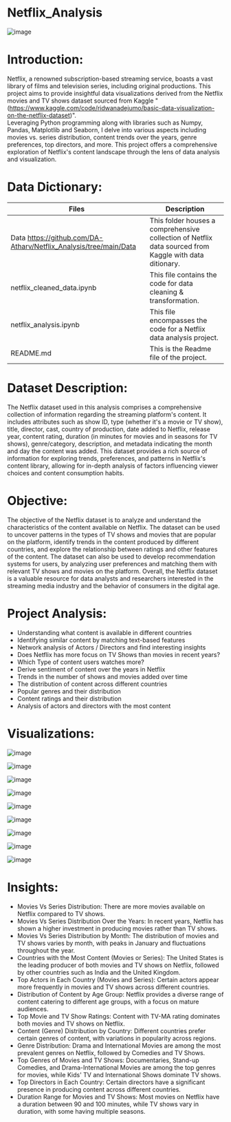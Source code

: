# Netflix_Analysis
![image](https://github.com/DA-Atharv/Netflix_Analysis/assets/159448408/7d63027b-cebf-45e7-bf75-2cefab974e5b)

# Introduction:
Netflix, a renowned subscription-based streaming service, boasts a vast library of films and television series, including original productions. This project aims to provide insightful data visualizations derived from the Netflix movies and TV shows dataset sourced from Kaggle "(https://www.kaggle.com/code/ridwanadejumo/basic-data-visualization-on-the-netflix-dataset)".  
Leveraging Python programming along with libraries such as Numpy, Pandas, Matplotlib and Seaborn, I delve into various aspects including movies vs. series distribution, content trends over the years, genre preferences, top directors, and more. This project offers a comprehensive exploration of Netflix's content landscape through the lens of data analysis and visualization.

# Data Dictionary:
| Files | Description |
|-------| ------------|
| Data https://github.com/DA-Atharv/Netflix_Analysis/tree/main/Data | This folder houses a comprehensive collection of Netflix data sourced from Kaggle with data ditionary. |
| netflix_cleaned_data.ipynb | This file contains the code for data cleaning & transformation. |
| netflix_analysis.ipynb | This file encompasses the code for a Netflix data analysis project. |
| README.md | This is the Readme file of the project. |

# Dataset Description:
The Netflix dataset used in this analysis comprises a comprehensive collection of information regarding the streaming platform's content. It includes attributes such as show ID, type (whether it's a movie or TV show), title, director, cast, country of production, date added to Netflix, release year, content rating, duration (in minutes for movies and in seasons for TV shows), genre/category, description, and metadata indicating the month and day the content was added. This dataset provides a rich source of information for exploring trends, preferences, and patterns in Netflix's content library, allowing for in-depth analysis of factors influencing viewer choices and content consumption habits.

# Objective:
The objective of the Netflix dataset is to analyze and understand the characteristics of the content available on Netflix. The dataset can be used to uncover patterns in the types of TV shows and movies that are popular on the platform, identify trends in the content produced by different countries, and explore the relationship between ratings and other features of the content. The dataset can also be used to develop recommendation systems for users, by analyzing user preferences and matching them with relevant TV shows and movies on the platform. Overall, the Netflix dataset is a valuable resource for data analysts and researchers interested in the streaming media industry and the behavior of consumers in the digital age.

# Project Analysis:
- Understanding what content is available in different countries
- Identifying similar content by matching text-based features
- Network analysis of Actors / Directors and find interesting insights
- Does Netflix has more focus on TV Shows than movies in recent years?
- Which Type of content users watches more?
- Derive sentiment of content over the years in Netflix
- Trends in the number of shows and movies added over time
- The distribution of content across different countries
- Popular genres and their distribution
- Content ratings and their distribution
- Analysis of actors and directors with the most content

# Visualizations:
![image](https://github.com/DA-Atharv/Netflix_Analysis/assets/159448408/5daed9ce-3f2d-4208-a847-01191fd94547)

![image](https://github.com/DA-Atharv/Netflix_Analysis/assets/159448408/6259bcdc-1597-4959-9372-c617affd9ba4)

![image](https://github.com/DA-Atharv/Netflix_Analysis/assets/159448408/7b9a9405-77e9-43e5-b606-241df4241bce)

![image](https://github.com/DA-Atharv/Netflix_Analysis/assets/159448408/8b21fb16-2a6e-4ef5-8235-6f8c702c6e71)

![image](https://github.com/DA-Atharv/Netflix_Analysis/assets/159448408/9b816212-6b5a-468e-9017-bdc53b1ab8f1)

![image](https://github.com/DA-Atharv/Netflix_Analysis/assets/159448408/062fc3e0-506e-4ba5-a19e-de5e7625bcf7)

![image](https://github.com/DA-Atharv/Netflix_Analysis/assets/159448408/184ef62b-6ca8-4456-ada1-c03b43fe29c2)

![image](https://github.com/DA-Atharv/Netflix_Analysis/assets/159448408/025192fa-d0ca-46f7-add8-3816e51009c1)

![image](https://github.com/DA-Atharv/Netflix_Analysis/assets/159448408/aa8db3b5-f2d6-4068-84b6-ba9d445fca89)

# Insights:
- Movies Vs Series Distribution:
  There are more movies available on Netflix compared to TV shows.
- Movies Vs Series Distribution Over the Years:
  In recent years, Netflix has shown a higher investment in producing movies rather than TV shows.
- Movies Vs Series Distribution by Month:
  The distribution of movies and TV shows varies by month, with peaks in January and fluctuations throughout the year.
- Countries with the Most Content (Movies or Series):
  The United States is the leading producer of both movies and TV shows on Netflix, followed by other countries such as India and the United Kingdom.
- Top Actors in Each Country (Movies and Series):
  Certain actors appear more frequently in movies and TV shows across different countries.
- Distribution of Content by Age Group:
  Netflix provides a diverse range of content catering to different age groups, with a focus on mature audiences.
- Top Movie and TV Show Ratings:
  Content with TV-MA rating dominates both movies and TV shows on Netflix.
- Content (Genre) Distribution by Country:
  Different countries prefer certain genres of content, with variations in popularity across regions.
- Genre Distribution:
  Drama and International Movies are among the most prevalent genres on Netflix, followed by Comedies and TV Shows.
- Top Genres of Movies and TV Shows:
  Documentaries, Stand-up Comedies, and Drama-International Movies are among the top genres for movies, while Kids' TV and International Shows dominate TV shows.
- Top Directors in Each Country:
  Certain directors have a significant presence in producing content across different countries.
- Duration Range for Movies and TV Shows:
  Most movies on Netflix have a duration between 90 and 100 minutes, while TV shows vary in duration, with some having multiple seasons.

